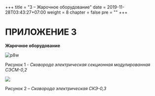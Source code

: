 +++
title = "З – Жарочное оборудование"
date = 2019-11-28T03:43:27+07:00
weight = 8
chapter = false
pre = ""
+++

# ПРИЛОЖЕНИЕ З

**Жарочное  оборудование**

![p8w](/food-organizations/images/media2/p8-1.png)

Рисунок 1 - *Сковорода электрическая секционная модулированная СЭСМ-0,2*

![](/food-organizations/images/media2/p8-2.png)

Рисунок 2 – *Сковорода электрическая СКЭ-0,3*
